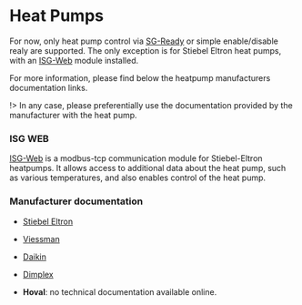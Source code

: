 # Heat Pumps

For now, only heat pump control via [SG-Ready](6_technical/sgready) or simple enable/disable realy are supported. The only exception is for Stiebel Eltron heat pumps, with an [ISG-Web](https://www.stiebel-eltron.ch/de/home/produkte-loesungen/erneuerbare_energien/regelung_energiemanagement/isg-web/isg-web.html) module installed.

For more information, please find below the heatpump manufacturers documentation links.

!> In any case, please preferentially use the documentation provided by the manufacturer with the heat pump.

### ISG WEB
[ISG-Web](https://www.stiebel-eltron.ch/de/home/produkte-loesungen/erneuerbare_energien/regelung_energiemanagement/isg-web/isg-web.html) is a modbus-tcp communication module for Stiebel-Eltron heatpumps. It allows access to additional data about the heat pump, such as various temperatures, and also enables control of the heat pump.

### Manufacturer documentation

- [Stiebel Eltron](https://www.stiebel-eltron.com/en/home/products-solutions/renewables/heat_pump/all-products.html)

- [Viessman](https://vibooks.viessmann.com/gb/en)

- [Daikin](https://daikintechnicaldatahub.eu/en-GB/)

- [Dimplex](https://dimplex.de/en/node/103)

- **Hoval**: no technical documentation available online.